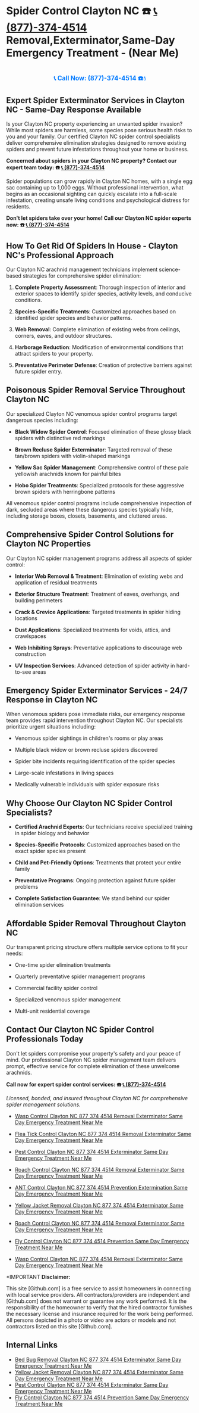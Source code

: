 # Spider Control Clayton NC ☎️ [📞 (877)-374-4514](https://pest-control-4514.netlify.app) Removal,Exterminator,Same-Day Emergency Treatment - (Near Me)
# 

<p align="center" style="font-size: 1.2em; font-weight: bold; margin: 20px 0;">
  <a href="https://pest-control-4514.netlify.app" target="_blank" style="color: #007BFF; text-decoration: none;">📞 Call Now: (877)-374-4514 ☎️💧</a>
</p>

## Expert Spider Exterminator Services in Clayton NC - Same-Day Response Available

Is your Clayton NC property experiencing an unwanted spider invasion? While most spiders are harmless, some species pose serious health risks to you and your family. Our certified Clayton NC spider control specialists deliver comprehensive elimination strategies designed to remove existing spiders and prevent future infestations throughout your home or business.

**Concerned about spiders in your Clayton NC property? Contact our expert team today: ☎️ [📞 (877)-374-4514](https://pest-control-4514.netlify.app)**

Spider populations can grow rapidly in Clayton NC homes, with a single egg sac containing up to 1,000 eggs. Without professional intervention, what begins as an occasional sighting can quickly escalate into a full-scale infestation, creating unsafe living conditions and psychological distress for residents.

**Don't let spiders take over your home! Call our Clayton NC spider experts now: ☎️ [📞 (877)-374-4514](https://pest-control-4514.netlify.app)**

## How To Get Rid Of Spiders In House - Clayton NC's Professional Approach

Our Clayton NC arachnid management technicians implement science-based strategies for comprehensive spider elimination:

1. **Complete Property Assessment**: Thorough inspection of interior and exterior spaces to identify spider species, activity levels, and conducive conditions.

2. **Species-Specific Treatments**: Customized approaches based on identified spider species and behavior patterns.

3. **Web Removal**: Complete elimination of existing webs from ceilings, corners, eaves, and outdoor structures.

4. **Harborage Reduction**: Modification of environmental conditions that attract spiders to your property.

5. **Preventative Perimeter Defense**: Creation of protective barriers against future spider entry.

## Poisonous Spider Removal Service Throughout Clayton NC

Our specialized Clayton NC venomous spider control programs target dangerous species including:

- **Black Widow Spider Control**: Focused elimination of these glossy black spiders with distinctive red markings

- **Brown Recluse Spider Exterminator**: Targeted removal of these tan/brown spiders with violin-shaped markings

- **Yellow Sac Spider Management**: Comprehensive control of these pale yellowish arachnids known for painful bites

- **Hobo Spider Treatments**: Specialized protocols for these aggressive brown spiders with herringbone patterns

All venomous spider control programs include comprehensive inspection of dark, secluded areas where these dangerous species typically hide, including storage boxes, closets, basements, and cluttered areas.

## Comprehensive Spider Control Solutions for Clayton NC Properties

Our Clayton NC spider management programs address all aspects of spider control:

- **Interior Web Removal & Treatment**: Elimination of existing webs and application of residual treatments

- **Exterior Structure Treatment**: Treatment of eaves, overhangs, and building perimeters

- **Crack & Crevice Applications**: Targeted treatments in spider hiding locations

- **Dust Applications**: Specialized treatments for voids, attics, and crawlspaces

- **Web Inhibiting Sprays**: Preventative applications to discourage web construction

- **UV Inspection Services**: Advanced detection of spider activity in hard-to-see areas

## Emergency Spider Exterminator Services - 24/7 Response in Clayton NC

When venomous spiders pose immediate risks, our emergency response team provides rapid intervention throughout Clayton NC. Our specialists prioritize urgent situations including:

- Venomous spider sightings in children's rooms or play areas

- Multiple black widow or brown recluse spiders discovered

- Spider bite incidents requiring identification of the spider species

- Large-scale infestations in living spaces

- Medically vulnerable individuals with spider exposure risks

## Why Choose Our Clayton NC Spider Control Specialists?

- **Certified Arachnid Experts**: Our technicians receive specialized training in spider biology and behavior

- **Species-Specific Protocols**: Customized approaches based on the exact spider species present

- **Child and Pet-Friendly Options**: Treatments that protect your entire family

- **Preventative Programs**: Ongoing protection against future spider problems

- **Complete Satisfaction Guarantee**: We stand behind our spider elimination services

## Affordable Spider Removal Throughout Clayton NC

Our transparent pricing structure offers multiple service options to fit your needs:

- One-time spider elimination treatments

- Quarterly preventative spider management programs

- Commercial facility spider control

- Specialized venomous spider management

- Multi-unit residential coverage

## Contact Our Clayton NC Spider Control Professionals Today

Don't let spiders compromise your property's safety and your peace of mind. Our professional Clayton NC spider management team delivers prompt, effective service for complete elimination of these unwelcome arachnids.

**Call now for expert spider control services: ☎️ [📞 (877)-374-4514](https://pest-control-4514.netlify.app)**

*Licensed, bonded, and insured throughout Clayton NC for comprehensive spider management solutions.*


- [Wasp Control Clayton NC 877 374 4514 Removal Exterminator Same Day Emergency Treatment Near Me](https://github.com/allyoucaneatsushiin/plumbing-texas/blob/main/Wasp-Control-Clayton-NC-877-374-4514-Removal-Exterminator-Same-Day-Emergency-Treatment-Near-Me.md)
- [Flea Tick Control Clayton NC 877 374 4514 Removal Exterminator Same Day Emergency Treatment Near Me](https://github.com/allyoucaneatsushiin/plumbing-texas/blob/main/Flea-Tick-Control-Clayton-NC-877-374-4514-Removal-Exterminator-Same-Day-Emergency-Treatment-Near-Me.md)
- [Pest Control Clayton NC 877 374 4514 Exterminator Same Day Emergency Treatment Near Me](https://github.com/allyoucaneatsushiin/plumbing-texas/blob/main/Pest-Control-Clayton-NC-877-374-4514-Exterminator-Same-Day-Emergency-Treatment-Near-Me.md)


- [Roach Control Clayton NC 877 374 4514 Removal Exterminator Same Day Emergency Treatment Near Me](https://github.com/allyoucaneatsushiin/plumbing-texas/blob/main/Roach-Control-Clayton-NC-877-374-4514-Removal-Exterminator-Same-Day-Emergency-Treatment-Near-Me.md)
- [ANT Control Clayton NC 877 374 4514 Prevention Extermination Same Day Emergency Treatment Near Me](https://github.com/allyoucaneatsushiin/plumbing-texas/blob/main/ANT-Control-Clayton-NC-877-374-4514-Prevention-Extermination-Same-Day-Emergency-Treatment-Near-Me.md)
- [Yellow Jacket Removal Clayton NC 877 374 4514 Exterminator Same Day Emergency Treatment Near Me](https://github.com/allyoucaneatsushiin/plumbing-texas/blob/main/Yellow-Jacket-Removal-Clayton-NC-877-374-4514-Exterminator-Same-Day-Emergency-Treatment-Near-Me.md)


- [Roach Control Clayton NC 877 374 4514 Removal Exterminator Same Day Emergency Treatment Near Me](https://github.com/allyoucaneatsushiin/plumbing-texas/blob/main/Roach-Control-Clayton-NC-877-374-4514-Removal-Exterminator-Same-Day-Emergency-Treatment-Near-Me.md)
- [Fly Control Clayton NC 877 374 4514 Prevention Same Day Emergency Treatment Near Me](https://github.com/allyoucaneatsushiin/plumbing-texas/blob/main/Fly-Control-Clayton-NC-877-374-4514-Prevention-Same-Day-Emergency-Treatment-Near-Me.md)
- [Wasp Control Clayton NC 877 374 4514 Removal Exterminator Same Day Emergency Treatment Near Me](https://github.com/allyoucaneatsushiin/plumbing-texas/blob/main/Wasp-Control-Clayton-NC-877-374-4514-Removal-Exterminator-Same-Day-Emergency-Treatment-Near-Me.md)


*IMPORTANT **Disclaimer:**  

This site [Github.com] is a free service to assist homeowners in connecting with local service providers. All contractors/providers are independent and [Github.com] does not warrant or guarantee any work performed. It is the responsibility of the homeowner to verify that the hired contractor furnishes the necessary license and insurance required for the work being performed. All persons depicted in a photo or video are actors or models and not contractors listed on this site [Github.com].


## Internal Links
- [Bed Bug Removal Clayton NC 877 374 4514 Exterminator Same Day Emergency Treatment Near Me](https://github.com/allyoucaneatsushiin/plumbing-texas/blob/main/Bed-Bug-Removal-Clayton-NC-877-374-4514-Exterminator-Same-Day-Emergency-Treatment-Near-Me.md)
- [Yellow Jacket Removal Clayton NC 877 374 4514 Exterminator Same Day Emergency Treatment Near Me](https://github.com/allyoucaneatsushiin/plumbing-texas/blob/main/Yellow-Jacket-Removal-Clayton-NC-877-374-4514-Exterminator-Same-Day-Emergency-Treatment-Near-Me.md)
- [Pest Control Clayton NC 877 374 4514 Exterminator Same Day Emergency Treatment Near Me](https://github.com/allyoucaneatsushiin/plumbing-texas/blob/main/Pest-Control-Clayton-NC-877-374-4514-Exterminator-Same-Day-Emergency-Treatment-Near-Me.md)
- [Fly Control Clayton NC 877 374 4514 Prevention Same Day Emergency Treatment Near Me](https://github.com/allyoucaneatsushiin/plumbing-texas/blob/main/Fly-Control-Clayton-NC-877-374-4514-Prevention-Same-Day-Emergency-Treatment-Near-Me.md)
